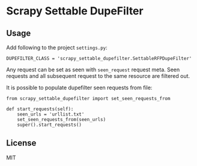 # Scrapy Settable DupeFilter

## Usage

Add following to the project `settings.py`:

    DUPEFILTER_CLASS = 'scrapy_settable_dupefilter.SettableRFPDupeFilter'

Any request can be set as seen with `seen_request` request meta.
Seen requests and all subsequent request to the same resource are filtered out.

It is possible to populate dupefilter seen requests from file:

    from scrapy_settable_dupefilter import set_seen_requests_from

    def start_requests(self):
        seen_urls = 'urllist.txt'
        set_seen_requests_from(seen_urls)
        super().start_requests()

## License

MIT
